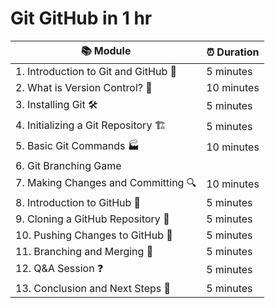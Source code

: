 # Git GitHub in 1 hr

| 📚 Module                                   | ⏰ Duration   |
|---------------------------------------------|--------------|
| 1. Introduction to Git and GitHub 👋       | 5 minutes    |
| 2. What is Version Control? 🤔             | 10 minutes   |
| 3. Installing Git 🛠️                      | 5 minutes    |
| 4. Initializing a Git Repository 🏗️      | 5 minutes    |
| 5. Basic Git Commands 🏭                 | 10 minutes   |
| 6. Git Branching Game
| 7. Making Changes and Committing 🔍       | 10 minutes   |
| 8. Introduction to GitHub 🚀             | 5 minutes    |
| 9. Cloning a GitHub Repository 🧩        | 5 minutes    |
| 10. Pushing Changes to GitHub 🔄         | 5 minutes    |
| 11. Branching and Merging 🌿              | 5 minutes    |
| 12. Q&A Session ❓                        | 5 minutes    |
| 13. Conclusion and Next Steps 🚪         | 5 minutes    |
